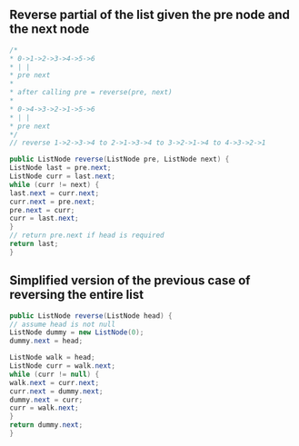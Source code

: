 ## Reverse partial of the list given the pre node and the next node
``` java
/*
* 0->1->2->3->4->5->6
* | |
* pre next
*
* after calling pre = reverse(pre, next)
*
* 0->4->3->2->1->5->6
* | |
* pre next
*/
// reverse 1->2->3->4 to 2->1->3->4 to 3->2->1->4 to 4->3->2->1

public ListNode reverse(ListNode pre, ListNode next) {
ListNode last = pre.next;
ListNode curr = last.next;
while (curr != next) {
last.next = curr.next;
curr.next = pre.next;
pre.next = curr;
curr = last.next;
}
// return pre.next if head is required
return last;
}
```

## Simplified version of the previous case of reversing the entire list

``` java
public ListNode reverse(ListNode head) {
// assume head is not null
ListNode dummy = new ListNode(0);
dummy.next = head;

ListNode walk = head;
ListNode curr = walk.next;
while (curr != null) {
walk.next = curr.next;
curr.next = dummy.next;
dummy.next = curr;
curr = walk.next;
}
return dummy.next;
}
```